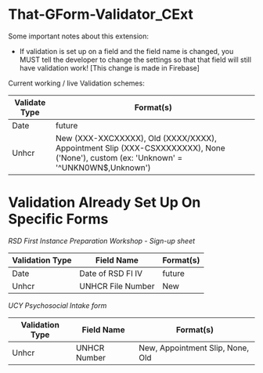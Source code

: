 ﻿# That-GForm-Validator_CExt

Some important notes about this extension:
- If validation is set up on a field and the field name is changed, you MUST tell the developer to change the settings so that that field will still have validation work! [This change is made in Firebase]

Current working / live Validation schemes:

| Validate Type | Format(s) |
|---------------|--------|
| Date          | future |
| Unhcr         | New (XXX-XXCXXXXX), Old (XXXX/XXXX), Appointment Slip (XXX-CSXXXXXXXX), None ('None'), custom (ex: 'Unknown' = '^UNKN0WN$,Unknown') |

# Validation Already Set Up On Specific Forms

*RSD First Instance Preparation Workshop - Sign-up sheet*

| Validation Type | Field Name | Format(s) |
|-----------------|-------------|-------|
| Date            | Date of RSD FI IV | future |
| Unhcr           | UNHCR File Number | New    |

*UCY Psychosocial Intake form*

| Validation Type | Field Name | Format(s) |
|-----------------|------------|-----------|
| Unhcr           | UNHCR Number| New, Appointment Slip, None, Old |
